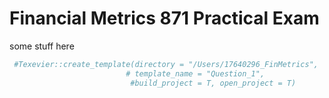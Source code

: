 # Financial Metrics 871 Practical Exam

some stuff here

``` r
 #Texevier::create_template(directory = "/Users/17640296_FinMetrics",
                          # template_name = "Question_1",
                           #build_project = T, open_project = T)
```
